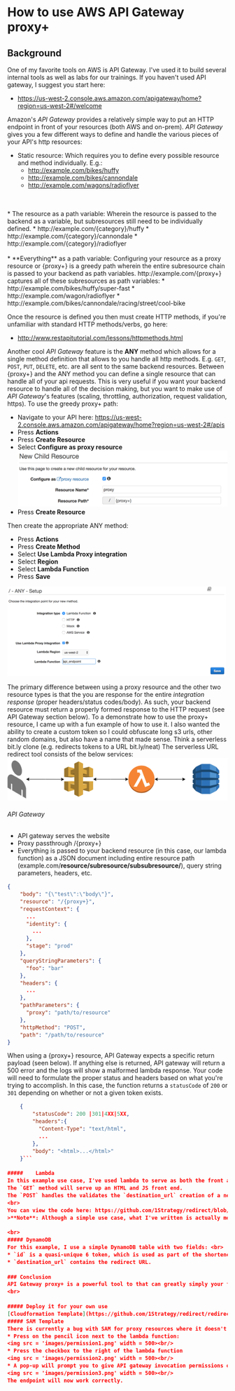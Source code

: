 # How to use AWS API Gateway proxy+
## Background
One of my favorite tools on AWS is API Gateway.  I've used it to build several internal tools as well as labs for our trainings.
If you haven't used API gateway, I suggest you start here:
* https://us-west-2.console.aws.amazon.com/apigateway/home?region=us-west-2#/welcome

Amazon's *API Gateway* provides a relatively simple way to put an HTTP endpoint in front of your resources (both AWS and on-prem).
*API Gateway* gives you a few different ways to define and handle the various pieces of your API's http resources:
* Static resource: Which requires you to define every possible resource and method individually. E.g.:
  * http://example.com/bikes/huffy
  * http://example.com/bikes/cannondale
  * http://example.com/wagons/radioflyer
<br>
<br>
* The resource as a path variable: Wherein the resource is passed to the backend as a variable, but subresources still need to be individually defined.
  * http://example.com/{category}/huffy
  * http://example.com/{category}/cannondale
  * http://example.com/{category}/radioflyer
<br>
<br>
* **Everything** as a path variable: Configuring your resource as a proxy resource or {proxy+} is a greedy path wherein the entire subresource chain is passed to your backend as path variables.
http://example.com/{proxy+} captures all of these subresources as path variables:
    * http://example.com/bikes/huffy/super-fast
    * http://example.com/wagon/radioflyer
    * http://example.com/bikes/cannondale/racing/street/cool-bike


Once the resource is defined you then must create HTTP  methods, if you're unfamiliar with standard HTTP methods/verbs, go here:
* http://www.restapitutorial.com/lessons/httpmethods.html

Another cool *API Gateway* feature is the **ANY** method which allows for a single method definition that allows to you handle all http methods. E.g. `GET`, `POST`, `PUT`, `DELETE`, etc. are all sent to the same backend resources.
Between {proxy+} and the ANY method you can define a single resource that can handle all of your api requests. This is very useful if you want your backend resource to handle all of the decision making, but you want to make use of *API Gateway*'s features (scaling, throttling, authorization, request validation, https).
To use the greedy proxy+ path:
* Navigate to your API here: https://us-west-2.console.aws.amazon.com/apigateway/home?region=us-west-2#/apis
* Press **Actions**
* Press **Create Resource**
* Select **Configure as proxy resource**
 ![](images/proxysetup.png)
* Press **Create Resource**

Then create the appropriate ANY method:
* Press **Actions**
* Press **Create Method**
* Select **Use Lambda Proxy integration**
* Select **Region**
* Select **Lambda Function**
* Press **Save**

<img src='images/anymethod.png' width=500>

The primary difference between using a proxy resource and the other two resource types is that the you are response for the entire *integration response* (proper headers/status codes/body). As such, your backend resource must return a properly formed response to the HTTP request (see API Gateway section below).
To a demonstrate how to use the proxy+ resource, I came up with a fun example of how to use it. I also wanted the ability to create a custom token so I could obfuscate long s3 urls, other random domains, but also have a name that made sense. Think a serverless bit.ly clone (e.g. redirects tokens to a URL bit.ly/neat)
The serverless URL redirect tool consists of the below services:
![](images/diagram.png)

######  API Gateway
* API gateway serves the website
* Proxy passthrough /{proxy+}
* Everything is passed to your backend resource (in this case, our lambda function) as a JSON document including entire resource path (example.com/**resource/subresource/subsubresource/**), query string parameters, headers, etc.

```JSON
{
    "body": "{\"test\":\"body\"}",
    "resource": "/{proxy+}",
    "requestContext": {
      ...
      "identity": {
        ...
      },
      "stage": "prod"
    },
    "queryStringParameters": {
      "foo": "bar"
    },
    "headers": {
      ...
    },
    "pathParameters": {
      "proxy": "path/to/resource"
    },
    "httpMethod": "POST",
    "path": "/path/to/resource"
}
```

When using a {proxy+} resource, API Gateway expects a specific return payload (seen below). If anything else is returned, API gateway will return a 500 error and the logs will show a malformed lambda response. Your code will need to formulate the proper status and headers based on what you're trying to accomplish. In this case, the function returns a `statusCode` of `200` or `301` depending on whether or not a given token exists.
```JSON
    {
        "statusCode": 200 |301|4XX|5XX,
        "headers":{
          "Content-Type": "text/html",
          ...
        },
        "body": "<html>...</html>"
    }```

#####    Lambda
In this example use case, I've used lambda to serve as both the front and back end of my redirect microservice.
The `GET` method will serve up an HTML and JS front end.
The `POST` handles the validates the `destination_url` creation of a new entry DynamoDB.
<br>
You can view the code here: https://github.com/1Strategy/redirect/blob/master/redirect.py
>**Note**: Although a simple use case, what I've written is actually more of a monolithic app or function. This makes it very easy to break the API and harder to test. From an architecture standpoint it usually makes more sense to have a different function service each `http method`.

<br>
##### DynamoDB
For this example, I use a simple DynamoDB table with two fields: <br>
* `id` is a quasi-unique 6 token, which is used as part of the shortened URL https://.../redirect/ABC123.
* `destination_url` contains the redirect URL.

### Conclusion
API Gateway proxy+ is a powerful tool to that can greatly simply your front end API. Use it!
<br>

##### Deploy it for your own use
[Cloudformation Template](https://github.com/1Strategy/redirect/redirect.yaml)
##### SAM Template
There is currently a bug with SAM for proxy resources where it doesn't properly provision API gateway permissions to your lambda function. To fix this, follow the steps below:
* Press on the pencil icon next to the lambda function:
<img src = 'images/permission1.png' width = 500><br/>
* Press the checkbox to the right of the lambda function
<img src = 'images/permission2.png' width = 500><br/>
* A pop-up will prompt you to give API gateway invocation permissions on your lambda function. Press OK.<br>
<img src = 'images/permission3.png' width = 500><br/>
The endpoint will now work correctly.
